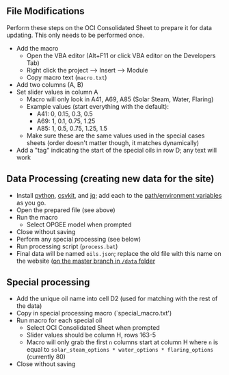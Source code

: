 ## File Modifications

Perform these steps on the OCI Consolidated Sheet to prepare it for data updating. This only needs to be performed once.

- Add the macro
  - Open the VBA editor (Alt+F11 or click VBA editor on the Developers Tab)
  - Right click the project --> Insert --> Module
  - Copy macro text (`macro.txt`)
- Add two columns (A, B)
- Set slider values in column A
  - Macro will only look in A41, A69, A85 (Solar Steam, Water, Flaring)
  - Example values (start everything with the default):
    - A41: 0, 0.15, 0.3, 0.5
    - A69: 1, 0.1, 0.75, 1.25
    - A85: 1, 0.5, 0.75, 1.25, 1.5
  - Make sure these are the same values used in the special cases sheets (order doesn't matter though, it matches dynamically)
- Add a "tag" indicating the start of the special oils in row D; any text will work

## Data Processing (creating new data for the site)

- Install [python](https://www.python.org/downloads/), [csvkit](http://csvkit.readthedocs.org/en/0.9.1/install.html#users), and [jq](http://stedolan.github.io/jq/download/); add each to the [path/environment variables](http://www.computerhope.com/issues/ch000549.htm) as you go.
- Open the prepared file (see above)
- Run the macro
  - Select OPGEE model when prompted
- Close without saving
- Perform any special processing (see below)
- Run processing script (`process.bat`)
- Final data will be named `oils.json`; replace the old file with this name on the website ([on the master branch in `/data` folder]()

## Special processing

- Add the unique oil name into cell D2 (used for matching with the rest of the data)
- Copy in special processing macro (`special_macro.txt')
- Run macro for each special oil
  - Select OCI Consolidated Sheet when prompted
  - Slider values should be column H, rows 163-5
  - Macro will only grab the first `n` columns start at column H where `n` is equal to `solar_steam_options * water_options * flaring_options` (currently 80)
- Close without saving
